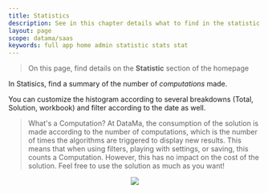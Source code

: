 ```yaml
---
title: Statistics
description: See in this chapter details what to find in the statistic section of the homepage
layout: page
scope: datama/saas
keywords: full app home admin statistic stats stat
---
```


> On this page, find details on the **Statistic** section of the homepage

In Statisics, find a summary of the number of <i>computations</i> made.

You can customize the histogram according to several breakdowns (Total, Solution, workbook) and filter according to the date as well.

> What's a Computation?
At DataMa, the consumption of the solution is made according to the number of computations, which is the number of times the algorithms are triggered to display new results. This means that when using filters, playing with settings, or saving, this counts a Computation. However, this has no impact on the cost of the solution. Feel free to use the solution as much as you want!

<center><img src="{{site.url}}/{{site.baseurl}}/core_app/new/interface/homepage/admin/images/statistic.png"/></center>
